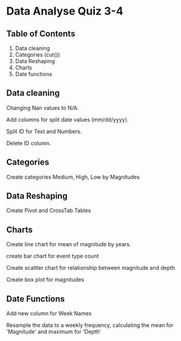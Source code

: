 # Data Analyse Quiz 3-4

## Table of Contents

1. Data cleaning
2. Categories (cut())
3. Data Reshaping
4. Charts
5. Date functions

## Data cleaning

Changing Nan values to N/A.

Add columns for split date values (mm/dd/yyyy).

Split ID for Text and Numbers.

Delete ID column.

## Categories

Create categories Medium, High, Low by Magnitudes

## Data Reshaping 

Create Pivot and CrossTab Tables

## Charts

Create line chart for mean of magnitude by years.

create bar chart for event type count

Create scattler chart for relationship between magnitude and depth

Create box plot for magnitudes

## Date Functions

Add new column for Week Names 

Resample the data to a weekly frequency, calculating the mean for 'Magnitude' and maximum for 'Depth'
